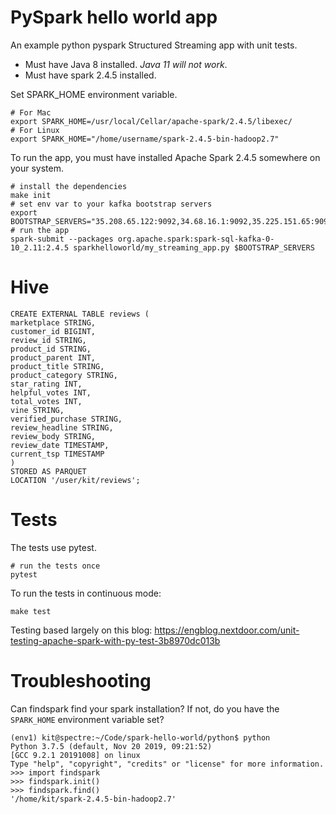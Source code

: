 # PySpark hello world app

An example python pyspark Structured Streaming app with unit tests.

- Must have Java 8 installed. *Java 11 will not work*.
- Must have spark 2.4.5 installed.

Set SPARK_HOME environment variable.

```
# For Mac
export SPARK_HOME=/usr/local/Cellar/apache-spark/2.4.5/libexec/
# For Linux
export SPARK_HOME="/home/username/spark-2.4.5-bin-hadoop2.7"
```

To run the app, you must have installed Apache Spark 2.4.5 somewhere on your system.
```
# install the dependencies
make init
# set env var to your kafka bootstrap servers
export BOOTSTRAP_SERVERS="35.208.65.122:9092,34.68.16.1:9092,35.225.151.65:9092"
# run the app 
spark-submit --packages org.apache.spark:spark-sql-kafka-0-10_2.11:2.4.5 sparkhelloworld/my_streaming_app.py $BOOTSTRAP_SERVERS
```
# Hive

```
CREATE EXTERNAL TABLE reviews (
marketplace STRING,
customer_id BIGINT,
review_id STRING,
product_id STRING,
product_parent INT,
product_title STRING,
product_category STRING,
star_rating INT,
helpful_votes INT,
total_votes INT,
vine STRING,
verified_purchase STRING,
review_headline STRING,
review_body STRING,
review_date TIMESTAMP,
current_tsp TIMESTAMP
)
STORED AS PARQUET
LOCATION '/user/kit/reviews';
```

# Tests

The tests use pytest.

```
# run the tests once
pytest
```

To run the tests in continuous mode:
```
make test
```

Testing based largely on this blog:
https://engblog.nextdoor.com/unit-testing-apache-spark-with-py-test-3b8970dc013b

# Troubleshooting

Can findspark find your spark installation? If not, do you have the `SPARK_HOME` environment variable set?

```
(env1) kit@spectre:~/Code/spark-hello-world/python$ python
Python 3.7.5 (default, Nov 20 2019, 09:21:52) 
[GCC 9.2.1 20191008] on linux
Type "help", "copyright", "credits" or "license" for more information.
>>> import findspark
>>> findspark.init()
>>> findspark.find()
'/home/kit/spark-2.4.5-bin-hadoop2.7'
```
